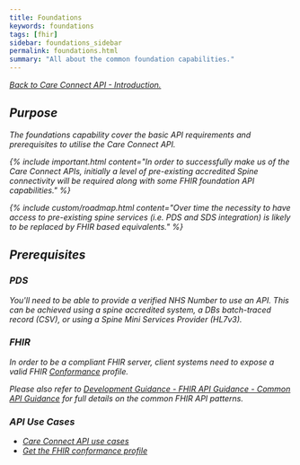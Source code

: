 ```yaml
---
title: Foundations
keywords: foundations
tags: [fhir]
sidebar: foundations_sidebar
permalink: foundations.html
summary: "All about the common foundation capabilities."
---
```


[<i class="fa fa-arrow-left" aria-hidden="true"/> Back to Care Connect API - Introduction.](index.html)

## Purpose ##

The foundations capability cover the basic API requirements and prerequisites to utilise the Care Connect API.

{% include important.html content="In order to successfully make us of the Care Connect APIs, initially a level of pre-existing accredited Spine connectivity will be required along with some FHIR foundation API capabilities." %}

{% include custom/roadmap.html content="Over time the necessity to have access to pre-existing spine services (i.e. PDS and SDS integration) is likely to be replaced by FHIR based equivalents." %}

## Prerequisites ##

### PDS ###

You'll need to be able to provide a verified NHS Number to use an API. This can be achieved using a spine accredited system, a DBs batch-traced record (CSV), or using a Spine Mini Services Provider (HL7v3).

### FHIR ###

In order to be a compliant FHIR server, client systems need to expose a valid FHIR [Conformance](https://www.hl7.org/fhir/DSTU2/conformance.html) profile.

Please also refer to [Development Guidance - FHIR API Guidance - Common API Guidance](development_fhir_api_guidance.html) for full details on the common FHIR API patterns.

### API Use Cases ###

- [Care Connect API use cases](foundations_use_case_api.html)
- [Get the FHIR conformance profile](foundations_use_case_get_the_fhir_conformance_profile.html)
